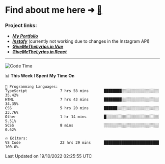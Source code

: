 # Find about me here ➜ [🧑](https://pauabella.dev)

### Project links:
- ***[My Portfolio](https://pauabella.dev)***
- ***[Instafy](https://instafy.me)*** (currently not working due to changes in the Instagram API)
- ***[GiveMeTheLyrics in Vue](https://lyrics.pauabella.dev)***
- ***[GiveMeTheLyrics in React](https://pauabella.dev/GiveMeTheLyrics)***

---
<!--START_SECTION:waka-->
![Code Time](http://img.shields.io/badge/Code%20Time-1%2C561%20hrs%2033%20mins-blue)

📊 **This Week I Spent My Time On** 

```text
💬 Programming Languages: 
TypeScript               7 hrs 58 mins       ████████░░░░░░░░░░░░░░░░░   35.42% 
HTML                     7 hrs 43 mins       ████████░░░░░░░░░░░░░░░░░   34.35% 
CSS                      5 hrs 20 mins       ██████░░░░░░░░░░░░░░░░░░░   23.76% 
Other                    1 hr 14 mins        █░░░░░░░░░░░░░░░░░░░░░░░░   5.51% 
SCSS                     8 mins              ░░░░░░░░░░░░░░░░░░░░░░░░░   0.62%

🔥 Editors: 
VS Code                  22 hrs 29 mins      █████████████████████████   100.0%

```


 Last Updated on 19/10/2022 02:25:55 UTC
<!--END_SECTION:waka-->
